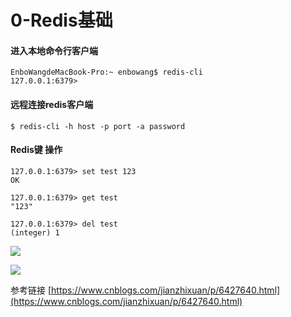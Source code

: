 # 0-Redis基础

#### 进入本地命令行客户端

```text
EnboWangdeMacBook-Pro:~ enbowang$ redis-cli
127.0.0.1:6379>
```

#### 远程连接redis客户端

```text
$ redis-cli -h host -p port -a password
```

#### Redis键 操作

```text
127.0.0.1:6379> set test 123
OK

127.0.0.1:6379> get test
"123"

127.0.0.1:6379> del test
(integer) 1
```

![](../../.gitbook/assets/image%20%2810%29.png)



![](../../.gitbook/assets/image%20%283%29.png)

参考链接 [https://www.cnblogs.com/jianzhixuan/p/6427640.html](https://www.cnblogs.com/jianzhixuan/p/6427640.html)

